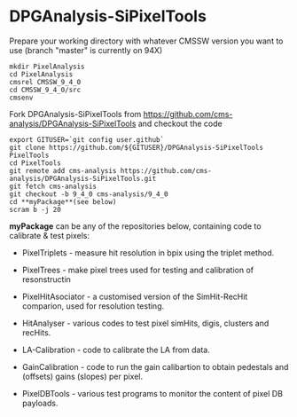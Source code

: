 
# DPGAnalysis-SiPixelTools

Prepare your working directory with whatever CMSSW version you want to use (branch "master" is currently on 94X)

```
mkdir PixelAnalysis
cd PixelAnalysis
cmsrel CMSSW_9_4_0
cd CMSSW_9_4_0/src
cmsenv
```

Fork DPGAnalysis-SiPixelTools from https://github.com/cms-analysis/DPGAnalysis-SiPixelTools and checkout the code

```
export GITUSER=`git config user.github`
git clone https://github.com/${GITUSER}/DPGAnalysis-SiPixelTools PixelTools
cd PixelTools
git remote add cms-analysis https://github.com/cms-analysis/DPGAnalysis-SiPixelTools.git
git fetch cms-analysis
git checkout -b 9_4_0 cms-analysis/9_4_0
cd **myPackage**(see below)
scram b -j 20
```

**myPackage** can be any of the repositories below, containing code to calibrate & test pixels:

- PixelTriplets - measure hit resolution in bpix using the triplet method.

- PixelTrees - make pixel trees used for testing and calibration of resonstructin

- PixelHitAsociator - a customised version of the SimHit-RecHit comparion, used for resolution testing.

- HitAnalyser - various codes to test pixel simHits, digis, clusters and recHits.

- LA-Calibration - code to calibrate the LA from data.

- GainCalibration - code to run the gain calibartion to obtain pedestals and (offsets) gains (slopes) per pixel.

- PixelDBTools - various test programs to monitor the content of pixel DB payloads.
